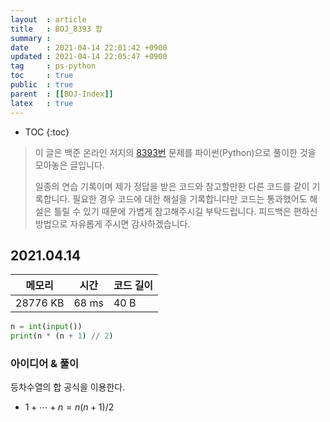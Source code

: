 ```yaml
---
layout  : article
title   : BOJ_8393 합
summary : 
date    : 2021-04-14 22:01:42 +0900
updated : 2021-04-14 22:05:47 +0900
tag     : ps-python
toc     : true
public  : true
parent  : [[BOJ-Index]]
latex   : true
---
```

* TOC
{:toc}

> 이 글은 백준 온라인 저지의 [8393번](https://www.acmicpc.net/problem/8393) 문제를 파이썬(Python)으로 풀이한 것을 모아놓은 글입니다.
>
> 일종의 연습 기록이며 제가 정답을 받은 코드와 참고할만한 다른 코드를 같이 기록합니다. 필요한 경우 코드에 대한 해설을 기록합니다만 코드는 통과했어도 해설은 틀릴 수 있기 때문에 가볍게 참고해주시길 부탁드립니다. 피드백은 편하신 방법으로 자유롭게 주시면 감사하겠습니다.

## 2021.04.14

| 메모리    | 시간  | 코드 길이 |
| --------- | ----- | --------- |
| 28776 KB  | 68 ms | 40 B      |

```python
n = int(input())
print(n * (n + 1) // 2)
```

### 아이디어 & 풀이

등차수열의 합 공식을 이용한다.

* $1 + \cdots + n = n(n+1)/2$
